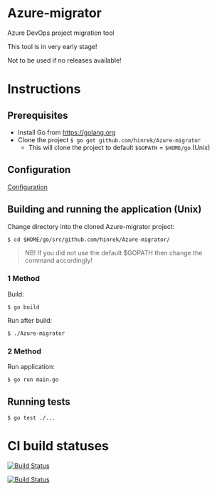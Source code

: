 # Azure-migrator

Azure DevOps project migration tool

This tool is in very early stage!

Not to be used if no releases available!

# Instructions

## Prerequisites

- Install Go from https://golang.org
- Clone the project `$ go get github.com/hinrek/Azure-migrator`
    - This will clone the project to default `$GOPATH` = `$HOME/go` (Unix)

## Configuration

[Configuration](configs/README.md)

## Building and running the application (Unix)

Change directory into the cloned Azure-migrator project:

`$ cd $HOME/go/src/github.com/hinrek/Azure-migrator/`

> NB! If you did not use the default $GOPATH then change the command accordingly!

### 1 Method

Build: 

`$ go build`

Run after build:

`$ ./Azure-migrator`

### 2 Method

Run application:

`$ go run main.go`


## Running tests
`$ go test ./...`

# CI build statuses

[![Build Status](https://dev.azure.com/hinrek/Azure-migrator%20pipelines/_apis/build/status/hinrek.Azure-migrator?branchName=develop)](https://dev.azure.com/hinrek/Azure-migrator%20pipelines/_build/latest?definitionId=1&branchName=develop)

[![Build Status](https://travis-ci.com/hinrek/Azure-migrator.svg?branch=develop)](https://travis-ci.com/hinrek/Azure-migrator)
